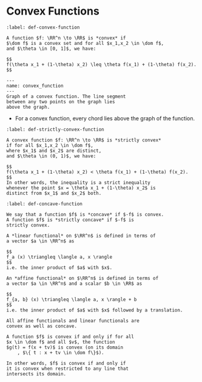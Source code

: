 # Convex Functions

```{prf:definition} Convex function
:label: def-convex-function

A function $f: \RR^n \to \RR$ is *convex* if 
$\dom f$ is a convex set and for all $x_1,x_2 \in \dom f$, 
and $\theta \in [0, 1]$, we have:

$$
f(\theta x_1 + (1-\theta) x_2) \leq \theta f(x_1) + (1-\theta) f(x_2).
$$
```



```{figure} ../images/convex_function.png
---
name: convex_function
---
Graph of a convex function. The line segment
between any two points on the graph lies 
above the graph.
```

* For a convex function, every chord lies above 
  the graph of the function. 


```{prf:definition} Strictly convex function
:label: def-strictly-convex-function

A convex function $f: \RR^n \to \RR$ is *strictly convex* 
if for all $x_1,x_2 \in \dom f$, 
where $x_1$ and $x_2$ are distinct, 
and $\theta \in (0, 1)$, we have:

$$
f(\theta x_1 + (1-\theta) x_2) < \theta f(x_1) + (1-\theta) f(x_2).
$$
In other words, the inequality is a strict inequality 
whenever the point $x = \theta x_1 + (1-\theta) x_2$ is
distinct from $x_1$ and $x_2$ both.
```

```{prf:definition} Concave function
:label: def-concave-function

We say that a function $f$ is *concave* if $-f$ is convex.
A function $f$ is *strictly concave* if $-f$ is 
strictly convex.
```

```{prf:example} Linear functional
A *linear functional* on $\RR^n$ is defined in terms of 
a vector $a \in \RR^n$ as 

$$
f_a (x) \triangleq \langle a, x \rangle
$$
i.e. the inner product of $a$ with $x$.
```

```{prf:example} Affine functional
An *affine functional* on $\RR^n$ is defined in terms of 
a vector $a \in \RR^n$ and a scalar $b \in \RR$ as 

$$
f_{a, b} (x) \triangleq \langle a, x \rangle + b
$$
i.e. the inner product of $a$ with $x$ followed by a translation.
```


```{prf:remark}
All affine functionals and linear functionals are
convex as well as concave.
```


```{prf:property}
A function $f$ is convex if and only if for all
$x \in \dom f$ and all $v$, the function 
$g(t) = f(x + tv)$ is convex (on its domain
    , $\{ t : x + tv \in \dom f\}$).

In other words, $f$ is convex if and only if 
it is convex when restricted to any line that
intersects its domain.
```

